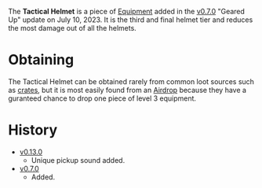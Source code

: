The **Tactical Helmet** is a piece of [Equipment](/equipment) added in the [v0.7.0](https://github.com/HasangerGames/suroi/releases/tag/v0.7.0) "Geared Up" update on July 10, 2023. It is the third and final helmet tier and reduces the most damage out of all the helmets.

# Obtaining

The Tactical Helmet can be obtained rarely from common loot sources such as [crates](/obstacles/crates), but it is most easily found from an [Airdrop](/obstacles/airdrops) because they have a guranteed chance to drop one piece of level 3 equipment. 

# History

 - [v0.13.0](https://github.com/HasangerGames/suroi/releases/tag/v0.13.0)
   - Unique pickup sound added.
 - [v0.7.0](https://github.com/HasangerGames/suroi/releases/tag/v0.7.0)
   - Added.
